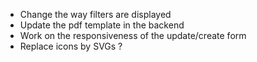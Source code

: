 - Change the way filters are displayed
- Update the pdf template in the backend
- Work on the responsiveness of the update/create form
- Replace icons by SVGs ?